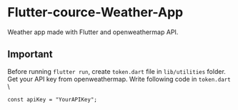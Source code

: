 # Flutter-cource-Weather-App
Weather app made with Flutter and openweathermap API.

## Important
Before running ``` flutter run ```, create ```token.dart``` file in ``` lib/utilities ``` folder.\
Get your API key from openweathermap.
Write following code in ```token.dart ```\
``` 
const apiKey = "YourAPIKey";
```
